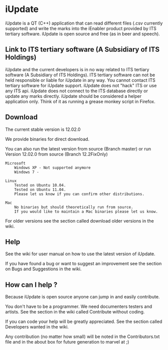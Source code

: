 iUpdate
=======

iUpdate is a QT (C++) application that can read different files (.csv currently supported) and write the marks into the iEnabler product provided by ITS tertiary software.
iUpdate is open source and free (as in beer and speech).  


Link to ITS tertiary software (A Subsidiary of ITS Holdings)
------------------------------------------------------------

iUpdate and the current developers is in no way related to ITS tertiary software (A Subsidiary of ITS Holdings). 
ITS tertiary software can not be held responsible or liable for iUpdate in any way. 
You cannot contact ITS tertiary software for iUpdate support.
iUpdate does not "hack" ITS or use any ITS api.
iUpdate does not connect to the ITS database directly or update any marks directly. 
iUpdate should be considered a helper application only. Think of it as running a grease monkey script in Firefox.

Download
---------

The current stable version is 12.02.0

We provide binaries for direct download. 

You can also run the latest version from source (Branch master) or 
run Version 12.02.0 from source (Branch 12.2FixOnly) 

	Microsoft
		Windows XP - Not supported anymore 
		Windows 7 - 
		
	Linux
		Tested on Ubuntu 10.04.
		Tested on Ubuntu 11.04.
		Please let us know if you can confirm other distributions.
	
	Mac 
		No binaries but should theoretically run from source.
		If you would like to maintain a Mac binaries please let us know.
		
For older versions see the section called download older versions in the wiki.

Help
---------

See the wiki for user manual on how to use the latest version of iUpdate. 

If you have found a bug or want to suggest an improvement see the section on Bugs and Suggestions in the wiki.


How can I help ?
----------------

Because iUpdate is open source anyone can jump in and easily contribute. 

You don't have to be a programmer. We need documenters testers and artists. See the section in the wiki called Contribute without coding.

If you can code your help will be greatly appreciated. See the section called Developers wanted in the wiki.

Any contribution (no matter how small) will be noted in the Contributors.txt file and in the about box for future generation to marvel at ;)




